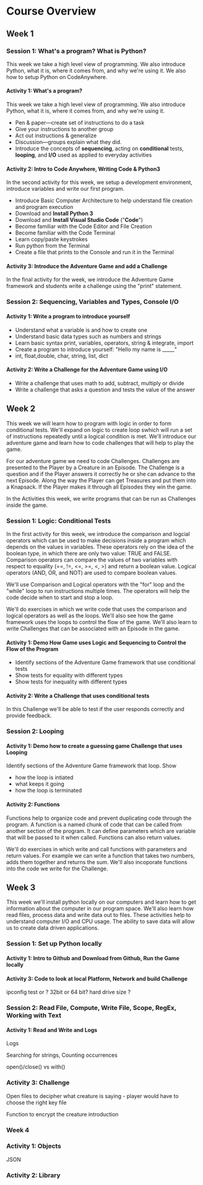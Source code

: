# Course Overview

## Week 1

### Session 1: What's a program? What is Python?

This week we take a high level view of programming. We also introduce Python, what it is, where it comes from, and why we're using it. We also how to setup Python on CodeAnywhere.

#### Activity 1: What's a program?

This week we take a high level view of programming. We also introduce Python, what it is, where it comes from, and why we're using it.

* Pen & paper—create set of instructions to do a task
* Give your instructions to another group
* Act out instructions & generalize
* Discussion—groups explain what they did.
* Introduce the concepts of **sequencing**, acting on **conditional** tests, **looping**, and **I/O** used as applied to everyday activities

#### Activity 2: Intro to Code Anywhere, Writing Code & Python3

In the second activity for this week, we setup a development environment,  introduce variables and write our first program.

* Introduce Basic Computer Architecture to help understand file creation and program execution
* Download and **Install Python 3**
* Download and **Install Visual Studio Code** \("**Code**"\)
* Become familiar with the Code Editor and File Creation
* Become familiar with the Code Terminal
* Learn copy/paste keystrokes
* Run python from the Terminal
* Create a file that prints to the Console and run it in the Terminal

#### Activity 3: Introduce the Adventure Game and add a Challenge

In the final activity for the week, we introduce the Adventure Game framework and students write a challenge using the "print" statement.

### Session 2: Sequencing, Variables and Types, Console I/O

#### Activity 1: Write a program to introduce yourself

* Understand what a variable is and how to create one
* Understand basic data types such as numbers and strings
* Learn basic syntax print, variables, operators, string & integrate, import
* Create a program to introduce yourself: "Hello my name is \_\_\_\_\_"
* int, float,double, char, string, list, dict

#### Activity 2: Write a Challenge for the Adventure Game using I/O

* Write a challenge that uses math to add, subtract, multiply or divide
* Write a challenge that asks a question and tests the value of the answer

## Week 2

This week we will learn how to program with logic in order to form conditional tests. We'll expand on logic to create loop swhich will run a set of instructions repeatedly until a logical condition is met. We'll introduce our adventure game and learn how to code challenges that will help to play the game.

For our adventure game we need to code Challenges. Challenges are presented to the Player by a Creature in an Episode. The Challenge is a question and if the Player answers it correctly he or she can advance to the next Episode. Along the way the Player can get Treasures and put them into a Knapsack. If the Player makes it through all Episodes they win the game.

In the Activities this week, we write programs that can be run as Challenges inside the game.

### Session 1: Logic: Conditional Tests

In the first activity for this week, we introduce the comparison and logcial operators which can be used to make decisions inside a program which depends on the values in variables. These operators rely on the idea of the boolean type, in which there are only two value: TRUE and FALSE. Comparison operators can compare the values of two variables with respect to equality \(==, !=, &lt;=, &gt;=, &lt;, &gt;\) and return a boolean value. Logical operators \(AND, OR, and NOT\) are used to compare boolean values.

We'll use Comparison and Logical operators with the "for" loop and the "while" loop to run instructions multiple times. The operators will help the code decide when to start and stop a loop.

We'll do exercises in which we write code that uses the comparison and logical operators as well as the loops. We'll also see how the game framework uses the loops to control the flow of the game. We'll also learn to write Challenges that can be associated with an Episode in the game.

#### Activity 1: Demo How Game uses Logic and Sequencing to Control the Flow of the Program

* Identify sections of the Adventure Game framework that use conditional tests
* Show tests for equality with different types
* Show tests for inequality with different types

#### Activity 2: Write a Challenge that uses conditional tests

In this Challenge we'll be able to test if the user responds correctly and provide feedback.

### Session 2: Looping

#### Activity 1: Demo how to create a guessing game Challenge that uses Looping

Identify sections of the Adventure Game framework that loop. Show 

* how the loop is intiated 
* what keeps it going 
* how the loop is terminated

#### Activity 2: Functions

Functions help to organize code and prevent duplicating code through the program. A function is a named chunk of code that can be called from another section of the program. It can define parameters which are variable that will be passed to it when called. Functions can also return values.

We'll do exercises in which write and call functions with parameters and return values. For example we can write a function that takes two numbers, adds them together and returns the sum. We'll also incoporate functions into the code we write for the Challenge.

## Week 3

This week we'll install python locally on our computers and learn how to get information about the computer in our program space. We'll also learn how read files, process data and write data out to files. These activities help to understand computer I/O and CPU usage. The ability to save data will allow us to create data driven applications.

### Session 1: Set up Python locally

#### Activity 1: Intro to Github and Download from Github, Run the Game locally

#### Activity 3: Code to look at local Platform, Network and build Challenge

ipconfig test or ? 32bit or 64 bit? hard drive size ?

### Session 2:  Read File, Compute, Write File, Scope, RegEx, Working with Text

#### Activity 1: Read and Write and Logs

Logs

Searching for strings, Counting occurrences

open\(\)/close\(\) vs with\(\)

### Activity 3: Challenge

Open files to decipher what creature is saying - player would have to choose the right key file

Function to encrypt the creature introduction

### Week 4

### Activity 1: Objects

JSON

### Activity 2: Library




